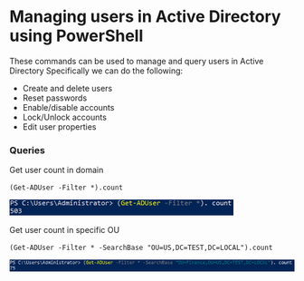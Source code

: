 # Managing users in Active Directory using PowerShell

These commands can be used to manage and query users in Active Directory
Specifically we can do the following:
- Create and delete users
- Reset passwords
- Enable/disable accounts
- Lock/Unlock accounts
- Edit user properties


### Queries
Get user count in domain
```
(Get-ADUser -Filter *).count
```
![](/images/UserCommands/UserCount.png)

Get user count in specific OU
```
(Get-ADUser -Filter * -SearchBase "OU=US,DC=TEST,DC=LOCAL").count
```
![](/images/UserCommands/OUcount.png)

